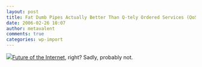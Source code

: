 ```yaml
---
layout: post
title: Fat Dumb Pipes Actually Better Than Q-tely Ordered Services (QoS)
date: 2006-02-26 10:07
author: metavalent
comments: true
categories: wp-import
---
```

<!--Lead Photo --><a href="https://news.yahoo.com/s/ap/20060226/ap_on_hi_te/net_neutrality"><img src="https://web.archive.org/web/*/https://awebcamdarkly.com/">Future of the Internet</a>, right?  Sadly, probably not.
